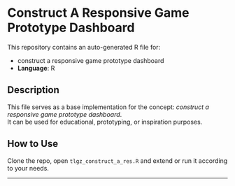 # Construct A Responsive Game Prototype Dashboard

This repository contains an auto-generated R file for:

- construct a responsive game prototype dashboard
- **Language**: R

## Description

This file serves as a base implementation for the concept: *construct a responsive game prototype dashboard*.  
It can be used for educational, prototyping, or inspiration purposes.

## How to Use

Clone the repo, open `tlgz_construct_a_res.R` and extend or run it according to your needs.

---


